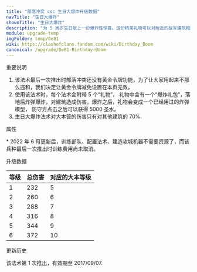 ```yaml
---
title: "部落冲突 coc 生日大爆炸升级数据"
navTitle: "生日大爆炸"
shownTitle: "生日大爆炸"
description: "为 5 周岁生日献上一份爆炸性惊喜。这份精美礼物可以对附近的敌军建筑和部队造成伤害和眩晕效果。"
module: upgrade-temp
imgFolder: temp/0e81
wiki: https://clashofclans.fandom.com/wiki/Birthday_Boom
canonical: /upgrade/0e81-Birthday-Boom
---
```


<UnitInfo :folder="$frontmatter.imgFolder" imgSrc="Birthday_Boom.png" :imgAlt="$frontmatter.navTitle" :description="$frontmatter.description" :isSmallImg="true" />

<SmallTitle>重要说明</SmallTitle>

1. 该法术最后一次推出时部落冲突还没有黄金令牌功能，为了让大家用起来不那么违和，我们决定让黄金令牌减免设置在本页无效。
2. 使用该法术时，每个法术会附带 5 个“礼物”， 礼物中含有一个“爆炸礼包”，落地后炸弹爆炸，对建筑造成伤害。爆炸之后，礼物会变成一个已经用过的炸弹模型， 防守方点击之后可以获得 5000 圣水。
3. 生日大爆炸法术对大本营的伤害只有对其他建筑的 70%.

<SmallTitle>属性</SmallTitle>

<UnitProperties>
    <UnitProperty pKey="伤害半径" pValue="2.5 格" />
    <UnitProperty pKey="击晕时长" pValue="2 秒" />
    <UnitProperty pKey="占据的法术空间" pValue="2" />
    <UnitProperty pKey="所需法术工厂等级" pValue="1" />
    <UnitProperty pKey="所需大本等级" pValue="5" />
    <UnitProperty pKey="法术配置费用" pValue="未知<sup>*</sup>" />
    <UnitProperty pKey="法术配置时间" pValue="360" :oldTrainingSystem="true" :noGoldPass="true" />
</UnitProperties>

\* 2022 年 6 月更新后，训练部队、配置法术、建造攻城机器不需要资源了，而该兵种最后一次推出时训练费用尚未取消。

<SmallTitle>升级数据</SmallTitle>

<UnitTable>

| 等级 |  总伤害  |对应的大本等级|
| ---- |   ---   |      ----   |
|   1  |   232   |       5     |
|   2  |   260   |       6     |
|   3  |   288   |       7     |
|   4  |   316   |       8     |
|   5  |   344   |       9     |
|   6  |   372   |      10     |
</UnitTable>

<SmallTitle>更新历史</SmallTitle>

<Timeline>
    <TimelineItem date="2017/08/25">
        <TimelineRow>该法术第 1 次推出，有效期至 2017/09/07.</TimelineRow>
    </TimelineItem>
    <TimelineItem :historyBottom="true" />
</Timeline>
